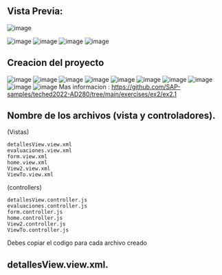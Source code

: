 ## Vista Previa:
![image](https://github.com/Freddy4M/certficado/assets/48028307/f15ed02f-e2b0-44fa-a0d2-8b7f5f375647)

![image](https://github.com/Freddy4M/certficado/assets/48028307/ebaccad6-fb32-4378-8ccc-318d91b11a8e)
![image](https://github.com/Freddy4M/certficado/assets/48028307/d2833ac0-ddc1-4e98-b804-bb500fcfc186)
![image](https://github.com/Freddy4M/certficado/assets/48028307/2d350b59-9df9-4512-9d46-4c351c9c1b9b)
![image](https://github.com/Freddy4M/certficado/assets/48028307/f117b5e4-3243-40fa-a2bc-b696e645a24b)

## Creacion del proyecto

![image](https://github.com/Freddy4M/proyecto-sap/assets/48028307/c544a5fb-c2b2-4d7c-90b3-a4081fd05cc6)
![image](https://github.com/Freddy4M/proyecto-sap/assets/48028307/9baced86-062f-409f-adce-7ef93a8affa7)
![image](https://github.com/Freddy4M/proyecto-sap/assets/48028307/fe51c5f7-b133-40b7-bef9-a15972aa2a0d)
![image](https://github.com/Freddy4M/proyecto-sap/assets/48028307/507147fb-cf68-46d8-9bdf-2210ad0b138b)
![image](https://github.com/Freddy4M/proyecto-sap/assets/48028307/c1d1e150-e6ab-4bf7-a427-ca30a2b89bf4)
![image](https://github.com/Freddy4M/proyecto-sap/assets/48028307/74dad4a0-d5fd-455c-8111-9de73aa82764)
![image](https://github.com/Freddy4M/proyecto-sap/assets/48028307/200f9cd8-014e-4fca-9abf-f9477263b584)
![image](https://github.com/Freddy4M/proyecto-sap/assets/48028307/decec672-4485-47ee-a4cf-9b1719b10a2b)
![image](https://github.com/Freddy4M/proyecto-sap/assets/48028307/f61e0f80-c5b3-4fda-b08f-5eb1bdc71ef6)
![image](https://github.com/Freddy4M/proyecto-sap/assets/48028307/b6981b95-c14d-4ebb-a32c-4a879fe09d1d)
Mas informacion :
https://github.com/SAP-samples/teched2022-AD280/tree/main/exercises/ex2/ex2.1

## Nombre de los archivos (vista y controladores).
(Vistas)
```
detallesView.view.xml
evaluaciones.view.xml
form.view.xml
home.view.xml
View2.view.xml
ViewTo.view.xml
```
(controllers)
```
detallesView.controller.js
evaluaciones.controller.js
form.controller.js
home.controller.js
View2.controller.js
ViewTo.controller.js
```

Debes copiar el codigo para cada archivo creado
## detallesView.view.xml.
```


```

